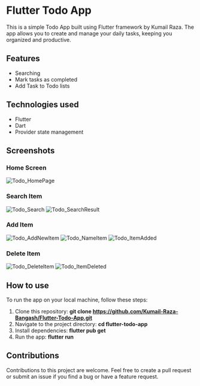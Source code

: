 # Flutter Todo App
This is a simple Todo App built using Flutter framework by Kumail Raza. The app allows you to create and manage your daily tasks, keeping you organized and productive.

## Features
- Searching 
- Mark tasks as completed
- Add Task to Todo lists

## Technologies used
- Flutter 
- Dart
- Provider state management

## Screenshots
### Home Screen
![Todo_HomePage](https://user-images.githubusercontent.com/60749099/225407368-d3a9294c-30bb-4993-b39a-5d0e809e1b3c.png)

### Search Item
![Todo_Search](https://user-images.githubusercontent.com/60749099/225407583-040822c0-b234-46ae-a8bb-b8a39fa76423.png)
![Todo_SearchResult](https://user-images.githubusercontent.com/60749099/225407618-88b38895-4d73-45e4-a88a-af3d48d869b3.png)

### Add Item 
![Todo_AddNewItem](https://user-images.githubusercontent.com/60749099/225407767-e269c01c-463c-46d1-9517-a5749a0ea829.png)
![Todo_NameItem](https://user-images.githubusercontent.com/60749099/225407784-d6892d1d-cd30-4d6d-b4e6-e1726c015999.png)
![Todo_ItemAdded](https://user-images.githubusercontent.com/60749099/225407812-2b515799-72b6-41f4-a574-3c4d00aedbba.png)

### Delete Item 
![Todo_DeleteItem](https://user-images.githubusercontent.com/60749099/225407926-5b3118a0-9937-447c-b60b-3805ad5c2fb9.png)
![Todo_ItemDeleted](https://user-images.githubusercontent.com/60749099/225407961-6d35ce22-86a5-4232-926d-e04f61eec9c2.png)



## How to use
To run the app on your local machine, follow these steps:

1. Clone this repository: **git clone https://github.com/Kumail-Raza-Bangash/Flutter-Todo-App.git**
2. Navigate to the project directory: **cd flutter-todo-app**
3. Install dependencies: **flutter pub get**
4. Run the app: **flutter run**


## Contributions
Contributions to this project are welcome. Feel free to create a pull request or submit an issue if you find a bug or have a feature request.


